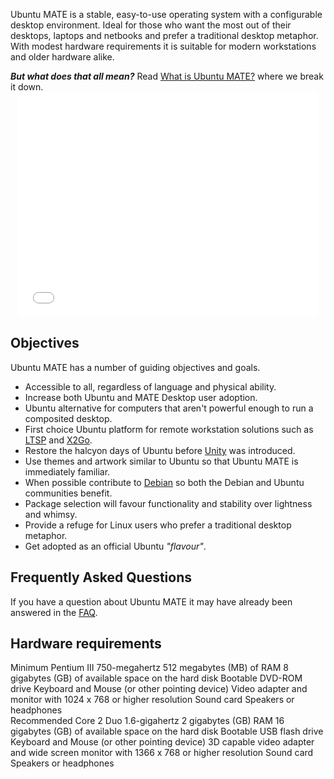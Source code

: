 <!-- 
.. title: About
.. slug: about
.. date: 2014-06-10 23:01:09 UTC
.. tags: Ubuntu,MATE
.. link: 
.. description: 
.. type: text
-->

Ubuntu MATE is a stable, easy-to-use operating system with a configurable desktop
environment. Ideal for those who want the most out of their desktops, laptops and
netbooks and prefer a traditional desktop metaphor. With modest hardware
requirements it is suitable for modern workstations and older hardware alike.

<div class="bs-component">
    <div class="alert alert-info">
        <strong><i>But what does that all mean?</i></strong> Read <a href="/what-is-ubuntu-mate/">What is Ubuntu MATE?</a> where we break it down.
    </div>
</div>

<div align="center">
<iframe width="480" height="360" src="//www.youtube.com/embed/mpYiCcurS34?rel=0" frameborder="0" allowfullscreen></iframe>
</div>

## Objectives

Ubuntu MATE has a number of guiding objectives and goals.

  * Accessible to all, regardless of language and physical ability.
  * Increase both Ubuntu and MATE Desktop user adoption.
  * Ubuntu alternative for computers that aren't powerful enough to run a composited desktop.
  * First choice Ubuntu platform for remote workstation solutions such as [LTSP](http://www.ltsp.org/) and [X2Go](http://x2go.org).
  * Restore the halcyon days of Ubuntu before [Unity](https://unity.ubuntu.com/) was introduced.
  * Use themes and artwork similar to Ubuntu so that Ubuntu MATE is immediately familiar.
  * When possible contribute to [Debian](http://www.debian.org) so both the Debian and Ubuntu communities benefit.
  * Package selection will favour functionality and stability over lightness and whimsy.
  * Provide a refuge for Linux users who prefer a traditional desktop metaphor.
  * Get adopted as an official Ubuntu *"flavour"*.

## Frequently Asked Questions

If you have a question about Ubuntu MATE it may have already been answered
in the [FAQ](/faq/).

## Hardware requirements

<div class="row">
  <div class="col-lg-6">
    <div class="bs-component">
      <div class="list-group">
        <a class="list-group-item active">Minimum</a>
        <a class="list-group-item">Pentium III 750-megahertz</a>
        <a class="list-group-item">512 megabytes (MB) of RAM</a>
        <a class="list-group-item">8 gigabytes (GB) of available space on the hard disk</a>
        <a class="list-group-item">Bootable DVD-ROM drive</a>
        <a class="list-group-item">Keyboard and Mouse (or other pointing device)</a>
        <a class="list-group-item">Video adapter and monitor with 1024 x 768 or higher resolution</a>
        <a class="list-group-item">Sound card</a>
        <a class="list-group-item">Speakers or headphones</a>
      </div>
    </div>
  </div>
  <div class="col-lg-6">
    <div class="bs-component">
      <div class="list-group">
        <a class="list-group-item active">Recommended</a>
        <a class="list-group-item">Core 2 Duo 1.6-gigahertz</a>
        <a class="list-group-item">2 gigabytes (GB) RAM</a>
        <a class="list-group-item">16 gigabytes (GB) of available space on the hard disk</a>
        <a class="list-group-item">Bootable USB flash drive</a>
        <a class="list-group-item">Keyboard and Mouse (or other pointing device)</a>
        <a class="list-group-item">3D capable video adapter and wide screen monitor with 1366 x 768 or higher resolution</a>
        <a class="list-group-item">Sound card</a>
        <a class="list-group-item">Speakers or headphones</a>
      </div>
    </div>
  </div>
</div>
